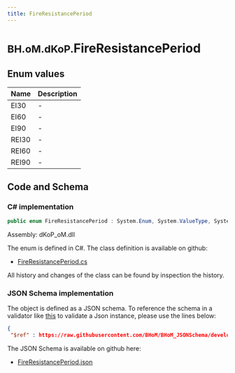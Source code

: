 ```yaml
---
title: FireResistancePeriod
---
```


# <small>BH.oM.dKoP.</small>**FireResistancePeriod**



## Enum values

| Name            | Description                                                    |
|-----------------|----------------------------------------------------------------|
| EI30 |  -  |
| EI60 |  -  |
| EI90 |  -  |
| REI30 |  -  |
| REI60 |  -  |
| REI90 |  -  |


## Code and Schema

### C# implementation

``` C# title="C#"
public enum FireResistancePeriod : System.Enum, System.ValueType, System.IComparable, System.ISpanFormattable, System.IFormattable, System.IConvertible
```

Assembly: dKoP_oM.dll

The enum is defined in C#. The class definition is available on github:

- [FireResistancePeriod.cs](https://github.com/BHoM/dKoP_Toolkit/blob/develop/dKoP_oM/Perfomance\Enums\FireResistancePeriod.cs)

All history and changes of the class can be found by inspection the history.
### JSON Schema implementation

The object is defined as a JSON schema. To reference the schema in a validator like [this](https://www.jsonschemavalidator.net/) to validate a Json instance, please use the lines below:

``` json title="JSON Schema"
{
 "$ref" : https://raw.githubusercontent.com/BHoM/BHoM_JSONSchema/develop/dKoP_oM/FireResistancePeriod.json}
```

The JSON Schema is available on github here:

- [FireResistancePeriod.json](https://github.com/BHoM/BHoM_JSONSchema/blob/develop/dKoP_oM/FireResistancePeriod.json)
